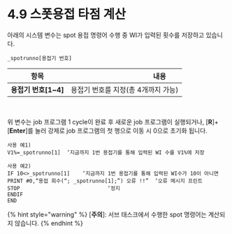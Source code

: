 ﻿# 4.9 스폿용접 타점 계산

아래의 시스템 변수는 spot 용접 명령어 수행 중 WI가 입력된 횟수를 저장하고 있습니다.

```
_spotrunno[용접기 번호]
```

|       **항목**      | 　　　　　　　　　　**내용**      |
| :---------------: | --------------------- |
| **용접기 번호\[1\~4]** | 용접기 번호를 지정(총 4개까지 가능) |

</br>

위 변수는 job 프로그램 1 cycle이 완료 후 새로운 job 프로그램이 실행되거나, \[**R**]+\[**Enter**]를 눌러 강제로 job 프로그램의 첫 행으로 이동 시 0으로 초기화 됩니다.

```
사용 예1)
V1%=_spotrunno[1]  ‘지금까지 1번 용접기를 통해 입력된 WI 수를 V1%에 저장

사용 예2)
IF 10<>_spotrunno[1]	‘지금까지 1번 용접기를 통해 입력된 WI수가 10이 아니면
PRINT #0,“용접 회수(“; _spotrunno[1];”) 오류 !!”	‘오류 메시지 프린트
STOP						 	‘정지
ENDIF
END
```

{% hint style="warning" %}
\[**주의**]: 서브 태스크에서 수행한 spot 명령어는 계산되지 않습니다.
{% endhint %}

